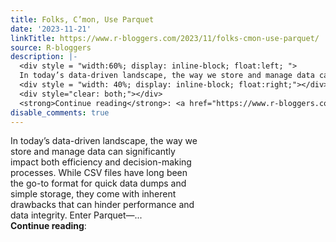 ```yaml
---
title: Folks, C’mon, Use Parquet
date: '2023-11-21'
linkTitle: https://www.r-bloggers.com/2023/11/folks-cmon-use-parquet/
source: R-bloggers
description: |-
  <div style = "width:60%; display: inline-block; float:left; ">
  In today’s data-driven landscape, the way we store and manage data can significantly impact both efficiency and decision-making processes. While CSV files have long been the go-to format for quick data dumps and simple storage, they come with inherent drawbacks that can hinder performance and data integrity. Enter Parquet—...</div>
  <div style = "width: 40%; display: inline-block; float:right;"></div>
  <div style="clear: both;"></div>
  <strong>Continue reading</strong>: <a href="https://www.r-bloggers.com/2023/11/folks-cmon-use-parquet/" ...
disable_comments: true
---
```

<div style = "width:60%; display: inline-block; float:left; ">
In today’s data-driven landscape, the way we store and manage data can significantly impact both efficiency and decision-making processes. While CSV files have long been the go-to format for quick data dumps and simple storage, they come with inherent drawbacks that can hinder performance and data integrity. Enter Parquet—...</div>
<div style = "width: 40%; display: inline-block; float:right;"></div>
<div style="clear: both;"></div>
<strong>Continue reading</strong>: <a href="https://www.r-bloggers.com/2023/11/folks-cmon-use-parquet/" ...